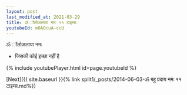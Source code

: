 ```yaml
---
layout: post
last_modified_at: 2021-03-29
title: ॐ ॉलोअलाया नमः ११ टाइम्स
youtubeId: mOAOcuA-ccU
---
```

 
 
 ॐ ॉलोअलाया नमः  
 
 -  जिसकी कोई इच्छा नहीं है 
 
  
 
  
 
 
 
 
 
 


{% include youtubePlayer.html id=page.youtubeId %}
 
[Next]({{ site.baseurl }}{% link  split1/_posts/2014-06-03-ॐ बहु प्रदाय नमः ११ टाइम्स.md%})
 
